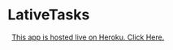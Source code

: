 ﻿# LativeTasks
﻿
﻿
﻿[This app is hosted live on Heroku. Click Here.](https://lativetasks.herokuapp.com)


